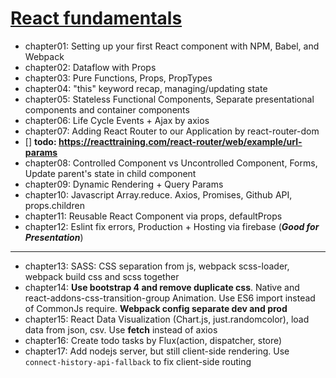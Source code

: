 # [React fundamentals](https://github.com/ReactTraining)

* chapter01: Setting up your first React component with NPM, Babel, and Webpack
* chapter02: Dataflow with Props
* chapter03: Pure Functions, Props, PropTypes
* chapter04: "this" keyword recap, managing/updating state
* chapter05: Stateless Functional Components, Separate presentational components and container components
* chapter06: Life Cycle Events + Ajax by axios
* chapter07: Adding React Router to our Application by react-router-dom
* [] **todo: https://reacttraining.com/react-router/web/example/url-params**
* chapter08: Controlled Component vs Uncontrolled Component, Forms, Update parent's state in child component
* chapter09: Dynamic Rendering + Query Params
* chapter10: Javascript Array.reduce. Axios, Promises, Github API, props.children
* chapter11: Reusable React Component via props, defaultProps
* chapter12: Eslint fix errors, Production + Hosting via firebase (_**Good for Presentation**_)

---

* chapter13: SASS: CSS separation from js, webpack scss-loader, webpack build css and scss together
* chapter14: **Use bootstrap 4 and remove duplicate css**. Native and react-addons-css-transition-group Animation. Use ES6 import instead of CommonJs require. **Webpack config separate dev and prod**
* chapter15: React Data Visualization (Chart.js, just.randomcolor), load data from json, csv. Use **fetch** instead of axios
* chapter16: Create todo tasks by Flux(action, dispatcher, store)
* chapter17: Add nodejs server, but still client-side rendering. Use `connect-history-api-fallback` to fix client-side routing